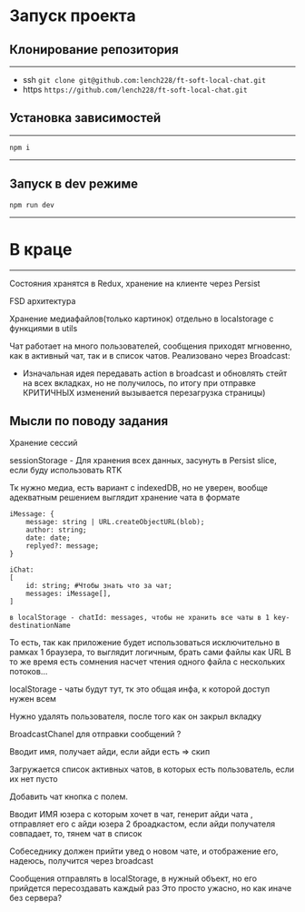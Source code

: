 # Запуcк проекта 

## Клонирование репозитория

---

- ssh
`git clone git@github.com:lench228/ft-soft-local-chat.git`
- https 
`https://github.com/lench228/ft-soft-local-chat.git`


## Установка зависимостей

---

`npm i`

---

## Запуск в dev режиме 

`npm run dev`

---

# В краце 

--- 

Состояния хранятся в Redux, хранение на клиенте через Persist 

FSD архитектура

Хранение медиафайлов(только картинок) отдельно в localstorage с функциями в utils

Чат работает на много пользователей, сообщения приходят мгновенно, как в активный чат, так и в список чатов. Реализовано через Broadcast: 
- Изначальная идея передавать action в broadcast и обновлять стейт на всех вкладках, но не получилось, по итогу при отправке КРИТИЧНЫХ изменений вызывается перезагрузка страницы)

## Мысли по поводу задания

Хранение сессий 

sessionStorage - Для хранения всех данных, засунуть в Persist slice,
если буду использовать RTK 

Тк нужно медиа, есть вариант с indexedDB, но не уверен, вообще адекватным решением 
выглядит хранение чата в формате

```
iMessage: {
    message: string | URL.createObjectURL(blob);
    author: string; 
    date: date;
    replyed?: message;
}

iChat:
[
    id: string; #Чтобы знать что за чат;
    messages: iMessage[],
]

в localStorage - chatId: messages, чтобы не хранить все чаты в 1 key-destinationName

```
То есть, так как приложение будет использоваться исключительно в рамках 
1 браузера, то выглядит логичным, брать сами файлы как URL 
В то же время есть сомнения насчет чтения одного файла с нескольких потоков...

localStorage - чаты будут тут, тк это общая инфа, к которой доступ нужен всем 

Нужно удалять пользователя, после того как он закрыл вкладку

BroadcastChanel для отправки сообщений ? 

Вводит имя, получает айди, если айди есть  => скип

Загружается список активных чатов, в которых есть пользователь, если их нет пусто

Добавить чат кнопка с полем.


Вводит ИМЯ юзера с которым хочет в чат, генерит айди чата , отправляет его с айди юзера 2 броадкастом,
если айди получателя совпадает, то, тянем чат в список


Собеседнику должен прийти увед о новом чате, и отображение его, надеюсь, получится через broadcast

Сообщения отправлять в localStorage, в нужный объект, но его прийдется пересоздавать каждый раз 
Это просто ужасно, но как иначе без сервера? 

